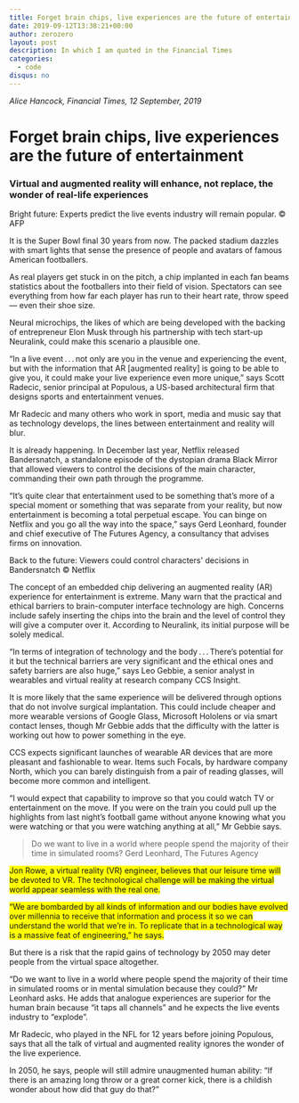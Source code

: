 ```yaml
---
title: Forget brain chips, live experiences are the future of entertainment
date: 2019-09-12T13:38:21+00:00
author: zerozero
layout: post
description: In which I am quoted in the Financial Times
categories:
  - code
disqus: no
---
```


_Alice Hancock, Financial Times, 12 September, 2019_

# Forget brain chips, live experiences are the future of entertainment #
### Virtual and augmented reality will enhance, not replace, the wonder of real-life experiences ###

<div class="img_row">
	<img class="col three" src="{{ site.baseurl }}/images/979BBB38-D823-47C5-A9B1-7E1C6DE3E414.png" alt="" title=""/>
</div>
<div class="col three caption">
	Bright future: Experts predict the live events industry will remain popular. © AFP
</div>

It is the Super Bowl final 30 years from now. The packed stadium dazzles with smart lights that sense the presence of people and avatars of famous American footballers.

As real players get stuck in on the pitch, a chip implanted in each fan beams statistics about the footballers into their field of vision. Spectators can see everything from how far each player has run to their heart rate, throw speed — even their shoe size. 

Neural microchips, the likes of which are being developed with the backing of entrepreneur Elon Musk through his partnership with tech start-up Neuralink, could make this scenario a plausible one.

“In a live event . . . not only are you in the venue and experiencing the event, but with the information that AR [augmented reality] is going to be able to give you, it could make your live experience even more unique,” says Scott Radecic, senior principal at Populous, a US-based architectural firm that designs sports and entertainment venues.

Mr Radecic and many others who work in sport, media and music say that as technology develops, the lines between entertainment and reality will blur. 

It is already happening. In December last year, Netflix released Bandersnatch, a standalone episode of the dystopian drama Black Mirror that allowed viewers to control the decisions of the main character, commanding their own path through the programme.

“It’s quite clear that entertainment used to be something that’s more of a special moment or something that was separate from your reality, but now entertainment is becoming a total perpetual escape. You can binge on Netflix and you go all the way into the space,” says Gerd Leonhard, founder and chief executive of The Futures Agency, a consultancy that advises firms on innovation.

<div class="img_row">
	<img class="col three" src="{{ site.baseurl }}/images/6EB89100-333A-4301-AE6E-5D31B4673F17.png" alt="" title=""/>
</div>
<div class="col three caption">
	Back to the future: Viewers could control characters' decisions in Bandersnatch © Netflix
</div>

The concept of an embedded chip delivering an augmented reality (AR) experience for entertainment is extreme. Many warn that the practical and ethical barriers to brain-computer interface technology are high. Concerns include safely inserting the chips into the brain and the level of control they will give a computer over it. According to Neuralink, its initial purpose will be solely medical.

“In terms of integration of technology and the body . . . There’s potential for it but the technical barriers are very significant and the ethical ones and safety barriers are also huge,” says Leo Gebbie, a senior analyst in wearables and virtual reality at research company CCS Insight.

It is more likely that the same experience will be delivered through options that do not involve surgical implantation. This could include cheaper and more wearable versions of Google Glass, Microsoft Hololens or via smart contact lenses, though Mr Gebbie adds that the difficulty with the latter is working out how to power something in the eye.

CCS expects significant launches of wearable AR devices that are more pleasant and fashionable to wear. Items such Focals, by hardware company North, which you can barely distinguish from a pair of reading glasses, will become more common and intelligent. 

“I would expect that capability to improve so that you could watch TV or entertainment on the move. If you were on the train you could pull up the highlights from last night’s football game without anyone knowing what you were watching or that you were watching anything at all,” Mr Gebbie says.

> Do we want to live in a world where people spend the majority of their time in simulated rooms?
> Gerd Leonhard, The Futures Agency

<span style="background-color: #FFFF00">Jon Rowe, a virtual reality (VR) engineer, believes that our leisure time will be devoted to VR. The technological challenge will be making the virtual world appear seamless with the real one.</span>

<span style="background-color: #FFFF00">“We are bombarded by all kinds of information and our bodies have evolved over millennia to receive that information and process it so we can understand the world that we’re in. To replicate that in a technological way is a massive feat of engineering,” he says.</span>

But there is a risk that the rapid gains of technology by 2050 may deter people from the virtual space altogether.

“Do we want to live in a world where people spend the majority of their time in simulated rooms or in mental simulation because they could?” Mr Leonhard asks. He adds that analogue experiences are superior for the human brain because “it taps all channels” and he expects the live events industry to “explode”.

Mr Radecic, who played in the NFL for 12 years before joining Populous, says that all the talk of virtual and augmented reality ignores the wonder of the live experience.

In 2050, he says, people will still admire unaugmented human ability: “If there is an amazing long throw or a great corner kick, there is a childish wonder about how did that guy do that?”